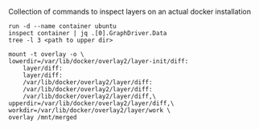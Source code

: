 Collection of commands to inspect layers on an actual docker installation


```shell
run -d --name container ubuntu
inspect container | jq .[0].GraphDriver.Data
tree -l 3 <path to upper dir>

```


```shell
mount -t overlay -o \
lowerdir=/var/lib/docker/overlay2/layer-init/diff:
    layer/diff:
    layer/diff:
    /var/lib/docker/overlay2/layer/diff:
    /var/lib/docker/overlay2/layer/diff:
    /var/lib/docker/overlay2/layer/diff,\
upperdir=/var/lib/docker/overlay2/layer/diff,\
workdir=/var/lib/docker/overlay2/layer/work \
overlay /mnt/merged
```


